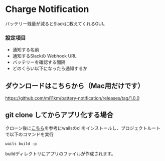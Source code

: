 # Charge Notification

バッテリー残量が減るとSlackに教えてくれるGUI。

### 設定項目
- 通知する名前
- 通知するSlackの Webhook URL
- バッテリーを確認する間隔
- どのくらい以下になったら通知するか


## ダウンロードはこちらから（Mac用だけです）
https://github.com/mi11km/battery-notification/releases/tag/1.0.0


## git clone してからアプリ化する場合
クローン後に[こちら](https://wails.app/gettingstarted/installing/)を参考にwailsのcliをインストールし、プロジェクトルートで以下のコマンドを実行
```
wails build -p
```
buildディレクトリにアプリのファイルが作成されます。
